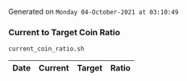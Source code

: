 Generated on `Monday 04-October-2021 at 03:10:49`

### Current to Target Coin Ratio
`current_coin_ratio.sh`

Date|Current|Target|Ratio
---|---|---|---
